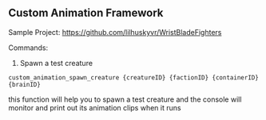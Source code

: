 Custom Animation Framework
---

Sample Project: 
https://github.com/lilhuskyvr/WristBladeFighters

Commands: 

1. Spawn a test creature
```
custom_animation_spawn_creature {creatureID} {factionID} {containerID} {brainID}
```
this function will help you to spawn a test creature and the console will monitor and print out its animation clips when it runs
